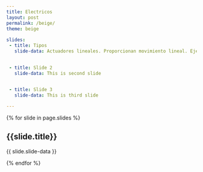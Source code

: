```yaml
---
title: Electricos
layout: post
permalink: /beige/
theme: beige
 
slides:
 - title: Tipos
   slide-data: Actuadores lineales. Proporcionan movimiento lineal. Ejemplo. cilindros eléctricos.

     
 - title: Slide 2
   slide-data: This is second slide

   
 - title: Slide 3
   slide-data: This is third slide

---
```


{% for slide in page.slides %}
                    
<section data-background="{% if slide.background %}{{slide.background}}{% else %}{{page.background}}{% endif %}"><h1>{{slide.title}}</h1>{{ slide.slide-data }}</section>
                    
{% endfor %}
    
